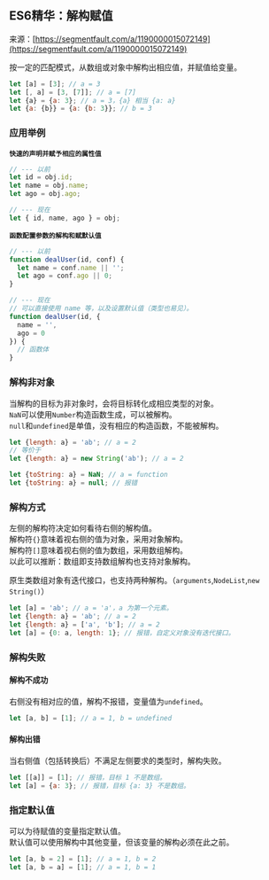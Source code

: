 ## ES6精华：解构赋值

来源：[https://segmentfault.com/a/1190000015072149](https://segmentfault.com/a/1190000015072149)

按一定的匹配模式，从数组或对象中解构出相应值，并赋值给变量。

```js
let [a] = [3]; // a = 3
let [, a] = [3, [7]]; // a = [7]
let {a} = {a: 3}; // a = 3，{a} 相当 {a: a}
let {a: {b}} = {a: {b: 3}}; // b = 3
```
### 应用举例
 **`快速的声明并赋予相应的属性值`** 

```js
// --- 以前
let id = obj.id;
let name = obj.name;
let ago = obj.ago;

// --- 现在
let { id, name, ago } = obj;
```
 **`函数配置参数的解构和赋默认值`** 

```js
// --- 以前
function dealUser(id, conf) {
  let name = conf.name || '';
  let ago = conf.ago || 0;
}

// --- 现在
// 可以直接使用 name 等，以及设置默认值（类型也易见）。
function dealUser(id, {
  name = '',
  ago = 0
}) {
  // 函数体
}
```
### 解构非对象

当解构的目标为非对象时，会将目标转化成相应类型的对象。  
`NaN`可以使用`Number`构造函数生成，可以被解构。  
`null`和`undefined`是单值，没有相应的构造函数，不能被解构。

```js
let {length: a} = 'ab'; // a = 2
// 等价于
let {length: a} = new String('ab'); // a = 2

let {toString: a} = NaN; // a = function
let {toString: a} = null; // 报错
```
### 解构方式

左侧的解构符决定如何看待右侧的解构值。  
解构符`{}`意味着视右侧的值为对象，采用对象解构。  
解构符`[]`意味着视右侧的值为数组，采用数组解构。  
以此可以推断：数组即支持数组解构也支持对象解构。

原生类数组对象有迭代接口，也支持两种解构。（`arguments`,`NodeList`,`new String()`）

```js
let [a] = 'ab'; // a = 'a'，a 为第一个元素。
let {length: a} = 'ab'; // a = 2
let {length: a} = ['a', 'b']; // a = 2
let [a] = {0: a, length: 1}; // 报错，自定义对象没有迭代接口。
```
### 解构失败
#### 解构不成功

右侧没有相对应的值，解构不报错，变量值为`undefined`。

```js
let [a, b] = [1]; // a = 1, b = undefined
```
#### 解构出错

当右侧值（包括转换后）不满足左侧要求的类型时，解构失败。

```js
let [[a]] = [1]; // 报错，目标 1 不是数组。
let [a] = {a: 3}; // 报错，目标 {a: 3} 不是数组。
```
### 指定默认值

可以为待赋值的变量指定默认值。  
默认值可以使用解构中其他变量，但该变量的解构必须在此之前。

```js
let [a, b = 2] = [1]; // a = 1, b = 2
let [a, b = a] = [1]; // a = 1, b = 1
```
